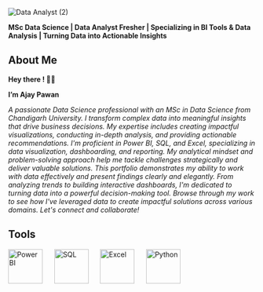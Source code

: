 
![Data Analyst (2)](https://github.com/user-attachments/assets/604cc99f-e7ea-4dc6-8cc3-bf2ef0bd4486)

**MSc Data Science | Data Analyst Fresher | Specializing in BI Tools & Data Analysis | Turning Data into Actionable Insights**

## About Me

**Hey there ! 👋🏻** 

**I’m Ajay Pawan**

*A passionate Data Science professional with an MSc in Data Science from Chandigarh University. I transform complex data into meaningful insights that drive business decisions. My expertise includes creating impactful visualizations, conducting in-depth analysis, and providing actionable recommendations. I'm proficient in Power BI, SQL, and Excel, specializing in data visualization, dashboarding, and reporting. My analytical mindset and problem-solving approach help me tackle challenges strategically and deliver valuable solutions. This portfolio demonstrates my ability to work with data effectively and present findings clearly and elegantly. From analyzing trends to building interactive dashboards, I'm dedicated to turning data into a powerful decision-making tool. Browse through my work to see how I've leveraged data to create impactful solutions across various domains. Let's connect and collaborate!*



## Tools

<p align="left">
  <img src="https://banner2.cleanpng.com/20180708/hit/aawf0uur5.webp" alt="Power BI" width="70"/>
  &nbsp;&nbsp;&nbsp;&nbsp;
<img src="https://banner2.cleanpng.com/20180526/oqt/avq6683ud.webp" alt="SQL" width="70"/>
  &nbsp;&nbsp;&nbsp;&nbsp;
  <img src= "https://upload.wikimedia.org/wikipedia/commons/thumb/3/34/Microsoft_Office_Excel_%282019%E2%80%93present%29.svg/1200px-Microsoft_Office_Excel_%282019%E2%80%93present%29.svg.png" alt="Excel" width="70"/>
  &nbsp;&nbsp;&nbsp;&nbsp;
   <img src="https://upload.wikimedia.org/wikipedia/commons/c/c3/Python-logo-notext.svg" alt="Python" width="70"/>
</p>



<!--
**ajay-pawan/ajay-pawan** is a ✨ _special_ ✨ repository because its `README.md` (this file) appears on your GitHub profile.

Here are some ideas to get you started:

- 🔭 I’m currently working on ...
- 🌱 I’m currently learning ...
- 👯 I’m looking to collaborate on ...
- 🤔 I’m looking for help with ...
- 💬 Ask me about ...
- 📫 How to reach me: ...
- 😄 Pronouns: ...
- ⚡ Fun fact: ...
-->
